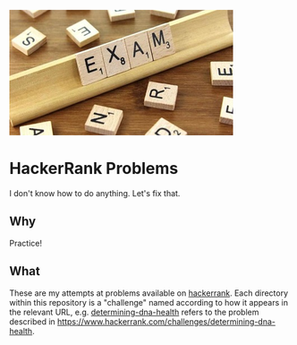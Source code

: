 ![](exam.jpg)

HackerRank Problems
===================
I don't know how to do anything. Let's fix that.

Why
---
Practice!

What
----
These are my attempts at problems available on [hackerrank](hackerrank.com).
Each directory within this repository is a "challenge" named according to
how it appears in the relevant URL, e.g.
[determining-dna-health](determining-dna-health) refers to the problem
described in https://www.hackerrank.com/challenges/determining-dna-health.
